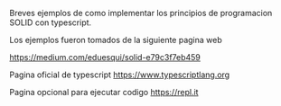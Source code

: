 Breves ejemplos de como implementar los principios de programacion SOLID con typescript.

Los ejemplos fueron tomados de la siguiente pagina web

https://medium.com/eduesqui/solid-e79c3f7eb459


Pagina oficial de typescript 
https://www.typescriptlang.org


Pagina opcional para ejecutar codigo
https://repl.it
